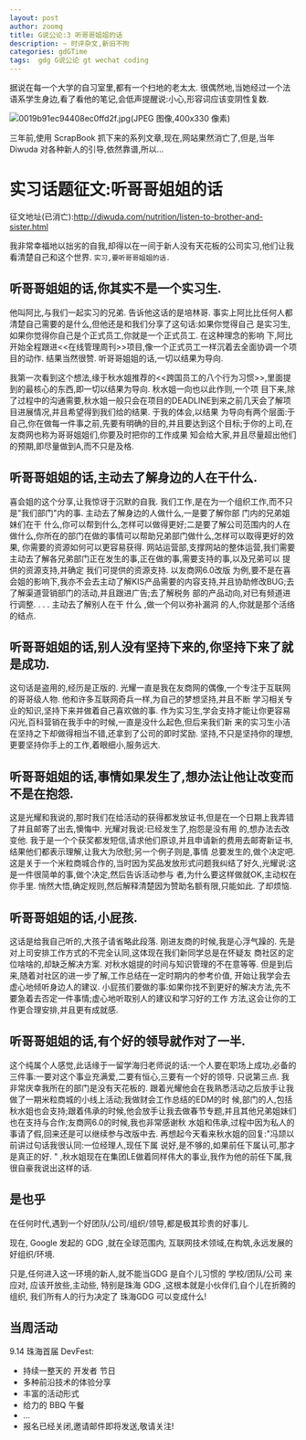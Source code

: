 ```yaml
---
layout: post
author: zoomq
title: G说公论:3 听哥哥姐姐的话 
description: ~ 时评杂文,新旧不拘
categories: gdGTime
tags:  gdg G说公论 gt wechat coding
---
```



据说在每一个大学的自习室里,都有一个扫地的老太太. 很偶然地,当她经过一个法语系学生身边,看了看他的笔记,会低声提醒说:小心,形容词应该变阴性复数. 


![0019b91ec94408ec0ffd2f.jpg(JPEG 图像,400x330 像素)](http://images.china.cn/attachement/jpg/site1000/20080107/0019b91ec94408ec0ffd2f.jpg)



三年前,使用 ScrapBook 抓下来的系列文章,现在,网站果然消亡了,但是,当年 Diwuda 对各种新人的引导,依然靠谱,所以...


# 实习话题征文:听哥哥姐姐的话 

征文地址(已消亡):http://diwuda.com/nutrition/listen-to-brother-and-sister.html

我非常幸福地以拙劣的自我,却得以在一间于新人没有天花板的公司实习,他们让我看清楚自己和这个世界. 
`实习,要听哥哥姐姐的话. `

<!--more-->


## 听哥哥姐姐的话,你其实不是一个实习生. 

他叫阿比,与我们一起实习的兄弟. 告诉他这话的是培林哥. 事实上阿比比任何人都清楚自己需要的是什么,但他还是和我们分享了这句话:如果你觉得自己 是实习生,如果你觉得你自己是个正式员工,你就是一个正式员工. 在这种理念的影响 下,阿比开始全程跟进<<在线管理周刊>>项目,像一个正式员工一样沉着去全面协调一个项目的动作. 结果当然很赞. 
听哥哥姐姐的话,一切以结果为导向. 

我第一次看到这个想法,缘于秋水姐推荐的<<跨国员工的八个行为习惯>>,里面提到的最核心的东西,即一切以结果为导向. 秋水姐一向也以此作则,一个项 目下来,除了过程中的沟通需要,秋水姐一般只会在项目的DEADLINE到来之前几天会了解项目进展情况,并且希望得到我们给的结果. 于我的体会,以结果 为导向有两个层面:于自己,你在做每一件事之前,先要有明确的目的,并且要达到这个目标;于你的上司,在友商网也称为哥哥姐姐们,你要及时把你的工作成果 知会给大家,并且尽量超出他们的预期,即尽量做到A,而不只是及格. 

## 听哥哥姐姐的话,主动去了解身边的人在干什么. 

喜会姐的这个分享,让我惊讶于沉默的自我. 我们工作,是在为一个组织工作,而不只是"我们部门"内的事. 主动去了解身边的人做什么,一是要了解你部 门内的兄弟姐妹们在干 什么,你可以帮到什么,怎样可以做得更好;二是要了解公司范围内的人在做什么,你所在的部门在做的事情可以帮助兄弟部门做什么,怎样可以取得更好的效果, 你需要的资源如何可以更容易获得. 网站运营部,支撑网站的整体运营,我们需要主动去了解各兄弟部门正在发生的事,正在做的事,需要支持的事,以及兄弟可以 提供的资源支持,并确定 我们可提供的资源支持. 以友商网6.0改版 为例,要不是在喜会姐的影响下,我亦不会去主动了解KIS产品需要的内容支持,并且协助修改BUG;去了解渠道营销部门的活动,并且跟进广告;去了解税务 部的产品动向,对已有频道进行调整. . . . 主动去了解别人在干 什么 ,做一个何以弥补漏洞 的人,你就是那个活络的结点. 

## 听哥哥姐姐的话,别人没有坚持下来的,你坚持下来了就是成功. 

这句话是盗用的,经历是正版的. 光耀一直是我在友商网的偶像,一个专注于互联网的哥哥级人物. 他和许多互联网奇兵一样,为自己的梦想坚持,并且不断 学习相关专业的知识,坚持下来并做着自己喜欢做的事. 作为实习生,学会支持才能让你更容易闪光,百科营销在我手中的时候,一直是没什么起色,但后来我们新 来的实习生小洁在坚持之下却做得相当不错,还拿到了公司的即时奖励. 坚持,不只是坚持你的理想,更要坚持你手上的工作,着眼细小,服务远大. 

## 听哥哥姐姐的话,事情如果发生了,想办法让他让改变而不是在抱怨. 

这是光耀和我说的,那时我们在给活动的获得都发放证书,但是在一个日期上我弄错了并且邮寄了出去,懊悔中. 光耀对我说:已经发生了,抱怨是没有用 的,想办法去改变他. 我于是一个个获奖都发短信,请求他们原谅,并且申请新的费用去邮寄新证书,结果他们都表示理解,让我大为欣慰;另一个例子则是,事情 总要发生的,做个决定吧. 这是关于一个米粒商城合作的,当时因为奖品发放形式问题我纠结了好久,光耀说:这是一件很简单的事,做个决定,然后告诉活动参与 者,为什么要这样做就OK,主动权在你手里. 悄然大悟,确定规则,然后解释清楚因为赞助名额有限,只能如此. 了却烦恼. 

## 听哥哥姐姐的话,小屁孩. 

这话是给我自己听的,大孩子请省略此段落. 刚进友商的时候,我是心浮气躁的. 先是对上司安排工作方式的不完全认同,这体现在我们新同学总是在怀疑友 商社区的定位啥啥的,却缺乏解决方案. 对秋水姐提的时间与知识管理的不在意等等. 但是到后来,随着对社区的进一步了解,工作总结在一定时期内的参考价值, 开始让我学会去虚心地倾听身边人的建议. 小屁孩们要做的事:如果你找不到更好的解决方法,先不要急着去否定一件事情;虚心地听取别人的建议和学习好的工作 方法,这会让你的工作更合理安排,并且更有成就感. 

## 听哥哥姐姐的话,有个好的领导就作对了一半. 

这个纯属个人感觉,此话缘于一留学海归老师说的话:一个人要在职场上成功,必备的三件事:一要对这个事业充满爱,二要有恒心,三要有一个好的领导.  只说第三点. 我非常庆幸我所在的部门是没有天花板的. 跟着光耀他会在我熟悉活动之后放手让我做了一期米粒商城的小线上活动;我做财会工作总结的EDM的时 候,部门的人,包括秋水姐也会支持;跟着伟承的时候,他会放手让我去做春节专题,并且其他兄弟姐妹们也在支持与合作;友商网6.0的时候,我也非常感谢秋 水姐和伟承,过程中因为私人的事请了假,回来还是可以继续参与改版中去. 再想起今天看来秋水姐的回复:"冯颉以前讲过句话我很认同:一位经理人,现任下属 说好,是不够的,如果前任下属认可,那才是真正的好. " ,秋水姐现在在集团LE做着同样伟大的事业,我作为他的前任下属,我很自豪我说出这样的话. 


## 是也乎

在任何时代,遇到一个好团队/公司/组织/领导,都是极其珍贵的好事儿.

现在, Google 发起的 GDG ,就在全球范围内, 互联网技术领域,在构筑,永远发展的好组织/环境.

只是,任何进入这一环境的新人,就不能当GDG 是自个儿习惯的 学校/团队/公司 来应对, 应该开放些,主动些,
特别是珠海 GDG ,这根本就是小伙伴们,自个儿在折腾的组织, 我们所有人的行为决定了 珠海GDG 可以变成什么!




## 当周活动


9.14 珠海首届 DevFest:

- 持续一整天的 开发者 节日
- 多种前沿技术的体验分享
- 丰富的活动形式
- 给力的 BBQ 午餐
- ... 
- 报名已经关闭,邀请邮件即将发送,敬请关注!

